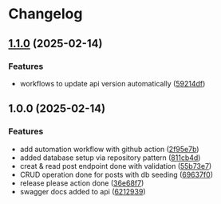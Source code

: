# Changelog

## [1.1.0](https://github.com/fullstacksherpa/blogs-api/compare/v1.0.0...v1.1.0) (2025-02-14)


### Features

* workflows to update api version automatically ([59214df](https://github.com/fullstacksherpa/blogs-api/commit/59214df51ca82019b90cf627419560b288b4b2c3))

## 1.0.0 (2025-02-14)


### Features

* add automation workflow with github action ([2f95e7b](https://github.com/fullstacksherpa/blogs-api/commit/2f95e7b3af0289e8cda8c11100d01da9057a1961))
* added database setup via repository pattern ([811cb4d](https://github.com/fullstacksherpa/blogs-api/commit/811cb4d76ca67645704e6c4f46835aa9e679be21))
* creat & read post endpoint done with validation ([55b73e7](https://github.com/fullstacksherpa/blogs-api/commit/55b73e7c113a9ef52a717876c2e91dcf72461a29))
* CRUD operation done for posts with db seeding ([69637f0](https://github.com/fullstacksherpa/blogs-api/commit/69637f0c6d9019d52b95a3affbcbace75b443499))
* release please action done ([36e68f7](https://github.com/fullstacksherpa/blogs-api/commit/36e68f7bf1aaaa7ae0ee12f771af86574889ea29))
* swagger docs added to api ([6212939](https://github.com/fullstacksherpa/blogs-api/commit/6212939bca00595097c17f4f30d2475fecaca64d))
